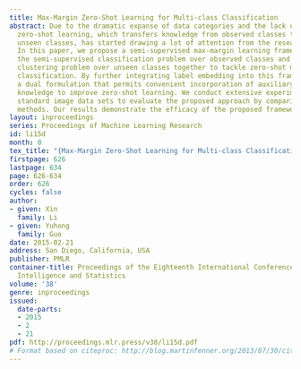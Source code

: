 ```yaml
---
title: Max-Margin Zero-Shot Learning for Multi-class Classification
abstract: Due to the dramatic expanse of data categories and the lack of labeled instances,
  zero-shot learning, which transfers knowledge from observed classes to recognize
  unseen classes, has started drawing a lot of attention from the research community.
  In this paper, we propose a semi-supervised max-margin learning framework that integrates
  the semi-supervised classification problem over observed classes and the unsupervised
  clustering problem over unseen classes together to tackle zero-shot multi-class
  classification. By further integrating label embedding into this framework, we produce
  a dual formulation that permits convenient incorporation of auxiliary label semantic
  knowledge to improve zero-shot learning. We conduct extensive experiments on three
  standard image data sets to evaluate the proposed approach by comparing to two state-of-the-art
  methods. Our results demonstrate the efficacy of the proposed framework.
layout: inproceedings
series: Proceedings of Machine Learning Research
id: li15d
month: 0
tex_title: "{Max-Margin Zero-Shot Learning for Multi-class Classification}"
firstpage: 626
lastpage: 634
page: 626-634
order: 626
cycles: false
author:
- given: Xin
  family: Li
- given: Yuhong
  family: Guo
date: 2015-02-21
address: San Diego, California, USA
publisher: PMLR
container-title: Proceedings of the Eighteenth International Conference on Artificial
  Intelligence and Statistics
volume: '38'
genre: inproceedings
issued:
  date-parts:
  - 2015
  - 2
  - 21
pdf: http://proceedings.mlr.press/v38/li15d.pdf
# Format based on citeproc: http://blog.martinfenner.org/2013/07/30/citeproc-yaml-for-bibliographies/
---
```

